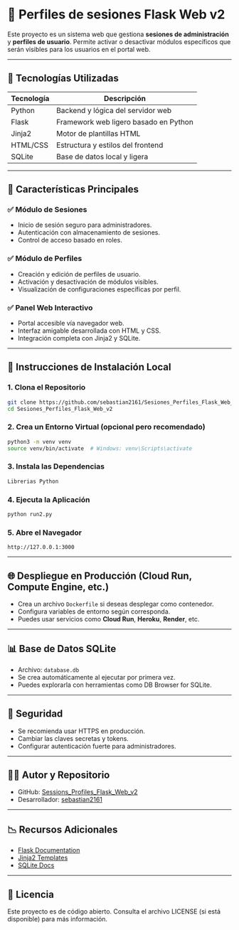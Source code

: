 # 📱 Perfiles de sesiones Flask Web v2

Este proyecto es un sistema web que gestiona **sesiones de administración** y **perfiles de usuario**. Permite activar o desactivar módulos específicos que serán visibles para los usuarios en el portal web.

---

## 🚀 Tecnologías Utilizadas

| Tecnología | Descripción                           |
| ---------- | ------------------------------------- |
| Python     | Backend y lógica del servidor web     |
| Flask      | Framework web ligero basado en Python |
| Jinja2     | Motor de plantillas HTML              |
| HTML/CSS   | Estructura y estilos del frontend     |
| SQLite     | Base de datos local y ligera          |

---

## 🧩 Características Principales

### ✅ Módulo de Sesiones

- Inicio de sesión seguro para administradores.
- Autenticación con almacenamiento de sesiones.
- Control de acceso basado en roles.

### ✅ Módulo de Perfiles

- Creación y edición de perfiles de usuario.
- Activación y desactivación de módulos visibles.
- Visualización de configuraciones específicas por perfil.

### ✅ Panel Web Interactivo

- Portal accesible vía navegador web.
- Interfaz amigable desarrollada con HTML y CSS.
- Integración completa con Jinja2 y SQLite.

---

## 🚀 Instrucciones de Instalación Local

### 1. Clona el Repositorio

```bash
git clone https://github.com/sebastian2161/Sesiones_Perfiles_Flask_Web_v2.git
cd Sesiones_Perfiles_Flask_Web_v2
```

### 2. Crea un Entorno Virtual (opcional pero recomendado)

```bash
python3 -m venv venv
source venv/bin/activate  # Windows: venv\Scripts\activate
```

### 3. Instala las Dependencias

```bash
Librerias Python
```

### 4. Ejecuta la Aplicación

```bash
python run2.py
```

### 5. Abre el Navegador

```
http://127.0.0.1:3000
```

---

## 🌐 Despliegue en Producción (Cloud Run, Compute Engine, etc.)

- Crea un archivo `Dockerfile` si deseas desplegar como contenedor.
- Configura variables de entorno según corresponda.
- Puedes usar servicios como **Cloud Run**, **Heroku**, **Render**, etc.

---

## 📊 Base de Datos SQLite

- Archivo: `database.db`
- Se crea automáticamente al ejecutar por primera vez.
- Puedes explorarla con herramientas como DB Browser for SQLite.

---

## 🚫 Seguridad

- Se recomienda usar HTTPS en producción.
- Cambiar las claves secretas y tokens.
- Configurar autenticación fuerte para administradores.

---

## 👨‍💼 Autor y Repositorio

- GitHub: [Sessions\_Profiles\_Flask\_Web\_v2](https://github.com/sebastian2161/Sesiones_Perfiles_Flask_Web_v2)
- Desarrollador: [sebastian2161](https://github.com/sebastian2161)

---

## 📉 Recursos Adicionales

- [Flask Documentation](https://flask.palletsprojects.com/)
- [Jinja2 Templates](https://jinja.palletsprojects.com/)
- [SQLite Docs](https://www.sqlite.org/docs.html)

---

## 🚧 Licencia

Este proyecto es de código abierto. Consulta el archivo LICENSE (si está disponible) para más información.
